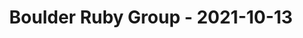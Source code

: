 ---
layout: post
title: Boulder Ruby Group - 2021-10-13
datetime: '2021-10-13T20:00:00-04:00'
name: Boulder Ruby Group
external_url: https://www.meetup.com/boulder_ruby_group/events/278223971/
online_event: true
year_month: 2021-10
---